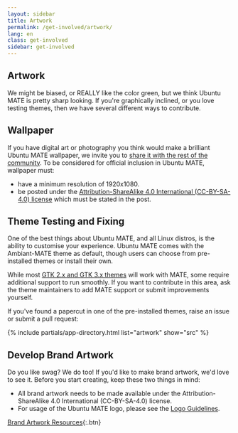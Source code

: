 ```yaml
---
layout: sidebar
title: Artwork
permalink: /get-involved/artwork/
lang: en
class: get-involved
sidebar: get-involved
---
```


## Artwork

We might be biased, or REALLY like the color green, but we think Ubuntu MATE is
pretty sharp looking. If you're graphically inclined, or you love testing
themes, then we have several different ways to contribute.


## Wallpaper

If you have digital art or photography you think would make a brilliant Ubuntu
MATE wallpaper, we invite you to
[share it with the rest of the community](https://ubuntu-mate.community/c/multimedia/artwork/8).
To be considered for official inclusion in Ubuntu MATE, wallpaper must:

* have a minimum resolution of 1920x1080.
* be posted under the [Attribution-ShareAlike 4.0 International (CC-BY-SA-4.0) license](https://creativecommons.org/licenses/by-sa/4.0/) which must be stated in the post.


## Theme Testing and Fixing

One of the best things about Ubuntu MATE, and all Linux distros, is the ability
to customise your experience. Ubuntu MATE comes with the Ambiant-MATE theme as
default, though users can choose from pre-installed themes or install their own.

While most [GTK 2.x and GTK 3.x themes](https://mate-desktop.org/themes/) will
work with MATE, some require additional support to run smoothly. If you want
to contribute in this area, ask the theme maintainers to add MATE support or
submit improvements yourself.

If you've found a papercut in one of the pre-installed themes, raise an issue
or submit a pull request:

{% include partials/app-directory.html list="artwork" show="src" %}


## Develop Brand Artwork

Do you like swag? We do too! If you'd like to make brand artwork, we'd love to
see it. Before you start creating, keep these two things in mind:

* All brand artwork needs to be made available under the Attribution-ShareAlike 4.0 International (CC-BY-SA-4.0) license.
* For usage of the Ubuntu MATE logo, please see the [Logo Guidelines](/get-involved/design-guidelines/).

[Brand Artwork Resources](https://github.com/ubuntu-mate/brand-artwork){:.btn}
